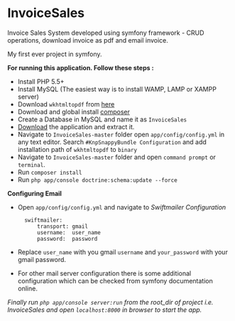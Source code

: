 # InvoiceSales
Invoice Sales System developed using symfony framework - CRUD operations, download invoice as pdf and email invoice.

My first ever project in symfony.

**For running this application. Follow these steps :**
- Install PHP 5.5+
- Install MySQL (The easiest way is to install WAMP, LAMP or XAMPP server)
- Download `wkhtmltopdf` from [here](http://wkhtmltopdf.org/downloads.html)
- Download and global install [composer](https://getcomposer.org/download)
- Create a Database in MySQL and name it as `InvoiceSales`
- [Download](http://github.com/faizanakram99/InvoiceSales/archive/master.zip) the application and extract it.
- Navigate to `InvoiceSales-master` folder open `app/config/config.yml` in any text editor. Search `#KnpSnappyBundle Configuration` and add installation path of `wkhtmltopdf`  to `binary`
- Navigate to `InvoiceSales-master` folder and open `command prompt` or `terminal`.
- Run `composer install`
- Run `php app/console doctrine:schema:update --force`

**Configuring Email**
- Open `app/config/config.yml` and navigate to *Swiftmailer Configuration*

        swiftmailer:
            transport: gmail
            username:  user_name
            password:  password

- Replace `user_name` with you gmail `username` and `your_password` with your gmail password.
- For other mail server configuration there is some additional configuration which can be checked from symfony documentation online.


*Finally run `php app/console server:run` from the root_dir of project i.e. InvoiceSales and open `localhost:8000` in browser to start the app.*
